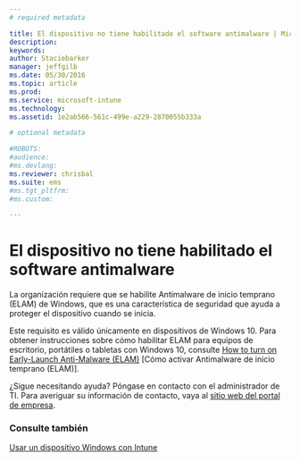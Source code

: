 ```yaml
---
# required metadata

title: El dispositivo no tiene habilitado el software antimalware | Microsoft Intune
description:
keywords:
author: Staciebarker
manager: jeffgilb
ms.date: 05/30/2016
ms.topic: article
ms.prod:
ms.service: microsoft-intune
ms.technology:
ms.assetid: 1e2ab566-561c-499e-a229-2870055b333a

# optional metadata

#ROBOTS:
#audience:
#ms.devlang:
ms.reviewer: chrisbal
ms.suite: ems
#ms.tgt_pltfrm:
#ms.custom:

---
```



# El dispositivo no tiene habilitado el software antimalware

La organización requiere que se habilite Antimalware de inicio temprano (ELAM) de Windows, que es una característica de seguridad que ayuda a proteger el dispositivo cuando se inicia. 

Este requisito es válido únicamente en dispositivos de Windows 10. Para obtener instrucciones sobre cómo habilitar ELAM para equipos de escritorio, portátiles o tabletas con Windows 10, consulte [How to turn on Early-Launch Anti-Malware (ELAM)](https://gallery.technet.microsoft.com/How-to-turn-on-Early-84552ec5) [Cómo activar Antimalware de inicio temprano (ELAM)].

¿Sigue necesitando ayuda? Póngase en contacto con el administrador de TI. Para averiguar su información de contacto, vaya al [sitio web del portal de empresa](http://portal.manage.microsoft.com).

### Consulte también
[Usar un dispositivo Windows con Intune](using-your-windows-device-with-intune.md)

<!--HONumber=Jun16_HO2-->


